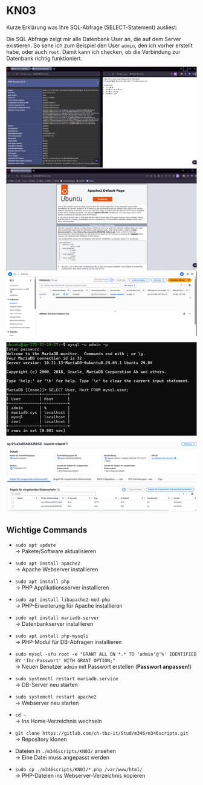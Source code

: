 # KN03

Kurze Erklärung was Ihre SQL-Abfrage (SELECT-Statement) ausliest:

Die SQL Abfrage zeigt mir alle Datenbank User an, die auf dem Server existieren. So sehe ich zum Beispiel den User `admin`, den ich vorher erstellt habe, oder auch `root`. Damit kann ich checken, ob die Verbindung zur Datenbank richtig funktioniert.




![Websiten Testen](https://github.com/finndomeisen/M346/blob/main/KN03/img/Website_Testen.png)
![Website Testing](https://github.com/finndomeisen/M346/blob/main/KN03/img/Website_Testing.png)
![IP](https://github.com/finndomeisen/M346/blob/main/KN03/img/IP.png)

![Sql Login](https://github.com/finndomeisen/M346/blob/main/KN03/img/Sql_Login1.png)

![Sicherheitsgruppen](https://github.com/finndomeisen/M346/blob/main/KN03/img/Sicherheitsgruppe.png)




## Wichtige Commands

- `sudo apt update`  
  → Pakete/Software aktualisieren  

- `sudo apt install apache2`  
  → Apache Webserver installieren  

- `sudo apt install php`  
  → PHP Applikationsserver installieren  

- `sudo apt install libapache2-mod-php`  
  → PHP-Erweiterung für Apache installieren  

- `sudo apt install mariadb-server`  
  → Datenbankserver installieren  

- `sudo apt install php-mysqli`  
  → PHP-Modul für DB-Abfragen installieren  

- `sudo mysql -sfu root -e "GRANT ALL ON *.* TO 'admin'@'%' IDENTIFIED BY 'Ihr-Passwort' WITH GRANT OPTION;"`  
  → Neuen Benutzer `admin` mit Passwort erstellen (**Passwort anpassen!**)  

- `sudo systemctl restart mariadb.service`  
  → DB-Server neu starten  

- `sudo systemctl restart apache2`  
  → Webserver neu starten  

- `cd ~`  
  → Ins Home-Verzeichnis wechseln  

- `git clone https://gitlab.com/ch-tbz-it/Stud/m346/m346scripts.git`  
  → Repository klonen  

- Dateien in `./m346scripts/KN03/` ansehen  
  → Eine Datei muss angepasst werden  

- `sudo cp ./m346scripts/KN03/*.php /var/www/html/`  
  → PHP-Dateien ins Webserver-Verzeichnis kopieren  
